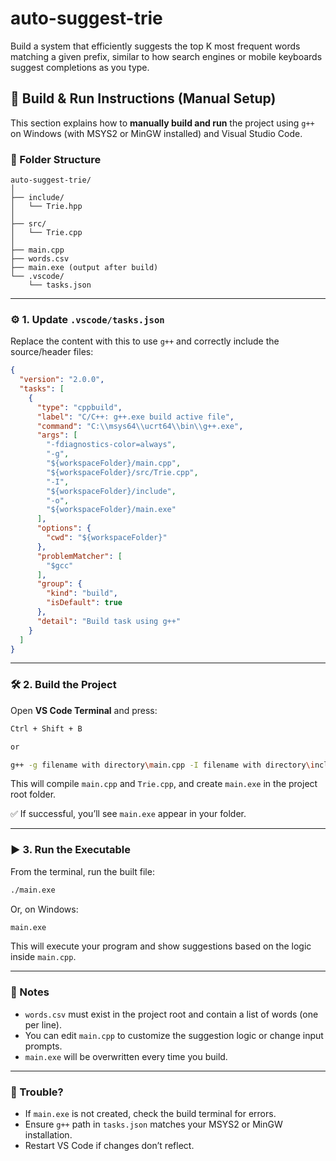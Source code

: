 # auto-suggest-trie
Build a system that efficiently suggests the top K most frequent words matching a given prefix, similar to how search engines or mobile keyboards suggest completions as you type.


## 🔧 Build & Run Instructions (Manual Setup)

This section explains how to **manually build and run** the project using `g++` on Windows (with MSYS2 or MinGW installed) and Visual Studio Code.

### 📁 Folder Structure

```
auto-suggest-trie/
│
├── include/
│   └── Trie.hpp
│
├── src/
│   └── Trie.cpp
│
├── main.cpp
├── words.csv
├── main.exe (output after build)
└── .vscode/
    └── tasks.json
```

---

### ⚙️ 1. Update `.vscode/tasks.json`

Replace the content with this to use `g++` and correctly include the source/header files:

```json
{
  "version": "2.0.0",
  "tasks": [
    {
      "type": "cppbuild",
      "label": "C/C++: g++.exe build active file",
      "command": "C:\\msys64\\ucrt64\\bin\\g++.exe",
      "args": [
        "-fdiagnostics-color=always",
        "-g",
        "${workspaceFolder}/main.cpp",
        "${workspaceFolder}/src/Trie.cpp",
        "-I",
        "${workspaceFolder}/include",
        "-o",
        "${workspaceFolder}/main.exe"
      ],
      "options": {
        "cwd": "${workspaceFolder}"
      },
      "problemMatcher": [
        "$gcc"
      ],
      "group": {
        "kind": "build",
        "isDefault": true
      },
      "detail": "Build task using g++"
    }
  ]
}
```

---

### 🛠️ 2. Build the Project

Open **VS Code Terminal** and press:

```bash
Ctrl + Shift + B

or

g++ -g filename with directory\main.cpp -I filename with directory\include -o filename with directory\main.exe filename with directory\Trie.cpp

```

This will compile `main.cpp` and `Trie.cpp`, and create `main.exe` in the project root folder.

✅ If successful, you’ll see `main.exe` appear in your folder.

---

### ▶️ 3. Run the Executable

From the terminal, run the built file:

```bash
./main.exe
```

Or, on Windows:

```bash
main.exe
```

This will execute your program and show suggestions based on the logic inside `main.cpp`.

---

### 📌 Notes

* `words.csv` must exist in the project root and contain a list of words (one per line).
* You can edit `main.cpp` to customize the suggestion logic or change input prompts.
* `main.exe` will be overwritten every time you build.

---

### 🚫 Trouble?

* If `main.exe` is not created, check the build terminal for errors.
* Ensure `g++` path in `tasks.json` matches your MSYS2 or MinGW installation.
* Restart VS Code if changes don’t reflect.

